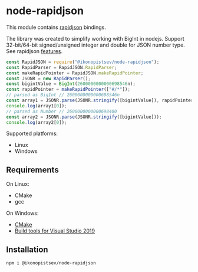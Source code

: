# **node-rapidjson**

This module contains [rapidjson](https://github.com/Tencent/rapidjson) bindings.

The library was created to simplify working with BigInt in nodejs. Support 32-bit/64-bit signed/unsigned integer and double for JSON number type. See rapidjson [features](https://rapidjson.org/md_doc_features.html).

```js
const RapidJSON = require("@ikonopistsev/node-rapidjson");
const RapidParser = RapidJSON.RapidParser;
const makeRapidPointer = RapidJSON.makeRapidPointer;
const JSONR = new RapidParser();
const bigintValue = BigInt(2600000000000698546n);
const rapidPointer = makeRapidPointer(["#/*"]);
// parsed as BigInt // 2600000000000698546n
const array1 = JSONR.parse(JSONR.stringify([bigintValue]), rapidPointer);
console.log(array1[0]);
// parsed as Number // 2600000000000698400
const array2 = JSONR.parse(JSONR.stringify([bigintValue]));
console.log(array2[0]);
```

Supported platforms:
- Linux
- Windows

## Requirements

On Linux:
- CMake
- gcc

On Windows:
- [CMake](https://cmake.org/download/)
- [Build tools for Visual Studio 2019](https://visualstudio.microsoft.com/thank-you-downloading-visual-studio/?sku=BuildTools&rel=16)

## Installation

```bash
npm i @ikonopistsev/node-rapidjson
```

